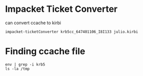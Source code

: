 # Impacket Ticket Converter
can convert ccache to kirbi
```
impacket-ticketConverter krb5cc_647401106_I8I133 julio.kirbi
```


# Finding ccache file 
```
env | grep -i krb5
ls -la /tmp

